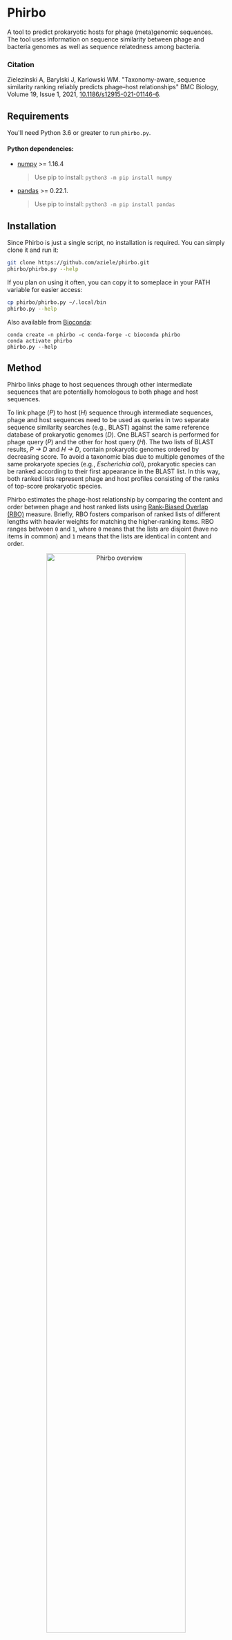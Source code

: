 # Phirbo

A tool to predict prokaryotic hosts for phage (meta)genomic sequences. The tool uses information on sequence similarity between phage and bacteria genomes as well as sequence relatedness among bacteria.

### Citation

Zielezinski A, Barylski J, Karlowski WM. "Taxonomy-aware, sequence similarity ranking reliably predicts phage–host relationships" BMC Biology, Volume 19, Issue 1, 2021, [10.1186/s12915-021-01146-6](https://doi.org/10.1186/s12915-021-01146-6).

## Requirements

You'll need Python 3.6 or greater to run `phirbo.py`.

#### Python dependencies:

* [numpy](http://www.numpy.org) >= 1.16.4
   > Use pip to install: `python3 -m pip install numpy`
* [pandas](https://pandas.pydata.org/) >= 0.22.1. 
   > Use pip to install: `python3 -m pip install pandas`


## Installation

Since Phirbo is just a single script, no installation is required. You can simply clone it and run it:

```bash
git clone https://github.com/aziele/phirbo.git
phirbo/phirbo.py --help
```

If you plan on using it often, you can copy it to someplace in your PATH variable for easier access:

```bash
cp phirbo/phirbo.py ~/.local/bin
phirbo.py --help
```

Also available from [Bioconda](https://bioconda.github.io/recipes/phirbo/README.html):
```
conda create -n phirbo -c conda-forge -c bioconda phirbo
conda activate phirbo
phirbo.py --help
```

## Method
Phirbo links phage to host sequences through other intermediate sequences that are potentially homologous to both phage and host sequences. 

To link phage (*P*) to host (*H*) sequence through intermediate sequences, phage and host sequences need to be used as queries in two separate sequence similarity searches (e.g., BLAST) against the same reference database of prokaryotic genomes (*D*). One BLAST search is performed for phage query (*P*) and the other for host query (*H*). The two lists of BLAST results, *P → D* and *H → D*, contain prokaryotic genomes ordered by decreasing score. To avoid a taxonomic bias due to multiple genomes of the same prokaryote species (e.g., *Escherichia coli*), prokaryotic species can be ranked according to their first appearance in the BLAST list. In this way, both ranked lists represent phage and host profiles consisting of the ranks of top-score prokaryotic species. 

Phirbo estimates the phage-host relationship by comparing the content and order between phage and host ranked lists using [Rank-Biased Overlap (RBO)](http://dx.doi.org/10.1145/1852102.1852106) measure. Briefly, RBO fosters comparison of ranked lists of different lengths with heavier weights for matching the higher-ranking items. RBO ranges between `0` and `1`, where `0` means that the lists are disjoint (have no items in common) and `1` means that the lists are identical in content and order.

<p align="center"><img src="images/figure.png" alt="Phirbo overview" width="80%"></p>


## Input data
You need to provide ranked lists - separately in two directories - for phage and bacteria genomes. Every genome should have its own ranked list in a text file. The text format lists bateria species separated by a new line (if two or more species are the same in rank they should be comma-separated in one line) (see the example file format: [example/virus/NC_000866.txt](example/virus/NC_000866.txt)).


## Quick usage

To run Phirbo provide two input directories (for phages and bacteria) containing your ranked lists, and an output file name.

```bash
phirbo.py example/virus/ example/host/ example/predictions.csv
```

This will output two files:
* `predictions.csv` containing phage-host predictions (i.e., a top score host for each phage). See the example output: [example/predictions.csv](example/predictions.csv)
* `predictions.matrix.csv` containing a matrix of scores between every phage and every host (phages in columns, bacteria in rows). See the example output matrix: [example/predictions.matrix.csv](example/predictions.csv.matrix.csv)

## Full usage

```
usage: phirbo.py [-h] [--p P] [--k K] [--t NUM_THREADS]
                 virus_dir host_dir output_file

Phirbo (v1.0) predicts hosts from phage (meta)genomic data

positional arguments:
  virus_dir        Input directory w/ ranked lists for viruses
  host_dir         Input directory w/ ranked lists for hosts
  output_file      Output file name

optional arguments:
  -h, --help       show this help message and exit
  --p P            RBO parameter in range (0, 1) determines the degree of top-
                   weightedness of RBO measure. High p implies strong emphasis
                   on top ranked items [default = 0.75]
  --k K            Truncate all ranked lists to the first `k` rankings to
                   calculate RBO. To disable the truncation use --k 0 [default
                   = 30]
  --t NUM_THREADS  Number of threads (CPUs) [default = 32]
```


## Python module

You can use `phirbo.py` as a Python module.

```python
import phirbo

phage_list = phirbo.read_list('example/virus/NC_000866.txt')
host_list = phirbo.read_list('example/host/NC_010473.txt')
score = phirbo.rbo(phage_list, host_list)
```

```python
phage_list = [{'E.coli'}, {'S.boydii'}, {'S.flexneri'}, {'Y.rohdei', 'Y.ruckeri'}]
host_list = [{'E.coli'}, {'S.flexneri'}, {'S.boydii'}, {'S.dysenteriae'}, {'E.toletana'}]
score = phirbo.rbo(phage_list, host_list)
score = phirbo.rbo(phage_list, host_list, p=0.98)
```


## Further analyses

The output files can be further analyzed with R, Python or Excel spreadsheet.

### Top *n* hosts for each phage

R:

```R
data <- read.csv("predictions.matrix.csv", row.names=1)
top_n_hosts <- 3

for (col in colnames(data)) {
    print(data[order(data[col], decreasing = T)[1:top_n_hosts],][col])
}
```

Python:

```python
import pandas as pd

data = pd.read_csv("predictions.csv.matrix.csv", index_col=0)
top_n_hosts = 3

print(data.unstack()
          .groupby(level=0, group_keys=False)
          .nlargest(top_n_hosts)
          .reset_index()
          .to_string(header=None, index=False))
```


### Filter phage-host pairs by a score

For example, show phage-host pairs with score ≥ `0.8`.

R:

```r
data <- read.csv("predictions.csv.matrix.csv", row.names=1)
min_score <- 0.5

for(col in 1:ncol(data)){
  d <- data[data[col] >= min_score,]
  d <- d[order(d[col]),][col]
  print(d)
}
```

Python:

```python
import pandas as pd

data = pd.read_csv("predictions.csv.matrix.csv", index_col=0)
min_score = 0.8

s = data.unstack()
print(s[s >= min_score]
     .reset_index()
     .sort_values(["level_0", 0], ascending=[True, False])
     .to_string(header=None, index=False))
```


### Distribution of scores for a given phage

R:

```r
phage_id <- "NC_000866"
data <- read.csv("predictions.csv.matrix.csv", row.names=1)

scores <- data[[phage_id]]
hist(scores)

print(paste('Min    :', min(scores)))
print(paste('Q1     :', quantile(scores, 0.25)))
print(paste('Median :', median(scores)))
print(paste('Q3     :', quantile(scores, 0.75)))
print(paste('Max    :', max(scores)))
```

Python:

```python
import pandas as pd

phage_id = "NC_000866"
data = pd.read_csv("predictions.csv.matrix.csv", index_col=0)

scores = data[phage_id]
hist = scores.hist()                    # Needs matplotlib.
hist.figure.savefig('figure.pdf')

print(f'Min    : {scores.min()}')
print(f'Q1     : {scores.quantile(0.25)}')
print(f'Median : {scores.median()}')
print(f'Q3     : {scores.quantile(0.75)}')
print(f'Max    : {scores.max()}')
```

### Distribution of scores for all phages

R:

```r
data <- read.csv("predictions.csv.matrix.csv", row.names=1)
scores <- unlist(data,use.names = FALSE)
hist(scores)
```

Python:

```Python
import pandas as pd

data = pd.read_csv("predictions.csv.matrix.csv", index_col=0)
scores = data.stack()
hist = scores.hist(grid=False)
hist.figure.savefig('figure.pdf')
```


## License

[GNU General Public License, version 3](https://www.gnu.org/licenses/gpl-3.0.html)
